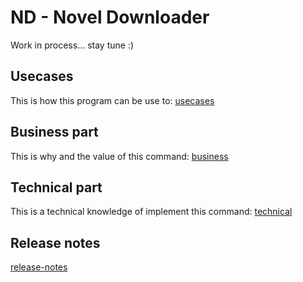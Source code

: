 # ND - Novel Downloader

Work in process... stay tune :)

## Usecases

This is how this program can be use to: [usecases](docs/Usecases.md)

## Business part

This is why and the value of this command: [business](docs/Business.md)

## Technical part

This is a technical knowledge of implement this command: [technical](docs/Technical.md)

## Release notes

[release-notes](https://github.com/kamontat/nd/releases/latest)
